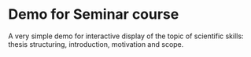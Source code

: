 # Demo for Seminar course
A very simple demo for interactive display of the topic of scientific skills: thesis structuring, introduction, motivation and scope.
